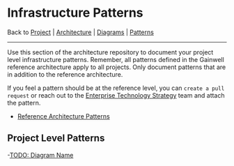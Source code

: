 # Infrastructure Patterns

Back to [Project](../../../../README.md) | [Architecture](../../../README.md) | [Diagrams](../../README.md) | [Patterns](../README.md)

---

Use this section of the architecture repository to document your project level infrastructure patterns. Remember, all patterns defined in the Gainwell reference architecture apply to all projects. Only document patterns that are in addition to the reference architecture.

If you feel a pattern should be at the reference level, you can `create a pull request` or reach out to the [Enterprise Technology Strategy](mailto:EnterpriseTechnologyStrategy@mygainwell.onmicrosoft.com?subject=Reference%20Infrastructure%20Pattern%20Request) team and attach the pattern.

- [Reference Architecture Patterns](https://github.com/mygainwell/ets-architecture/tree/main/diagrams/patterns/infrastructure/README.md)

## Project Level Patterns

-[TODO: Diagram Name](some-diagram.md)
